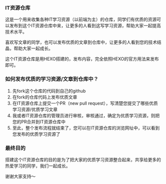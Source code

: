 ### IT资源仓库

这是一个用来收集各种IT学习资源（以前端为主）的仓库，同学们有优质的资源可以发布到这个IT资源仓库中来，让更多的人看到这写学习资源，帮助大家一起提高技术水平。

喜欢写文章的同学，也可以发布优质的文章到仓库中，让更多的人看到您的技术结晶，帮助大家一起成长。

这个IT资源仓库是用HEXO搭建的，发布内容，完全依照HEXO的官方用法来发布即可。

### 如何发布优质的学习资源/文章到仓库中？

1. 先fork这个仓库的代码到自己的github
2. 在fork的仓库代码上发布优质文章
3. 在IT资源仓库上提交一个PR（new pull request），写清楚您提交了哪些优质学习资源/优质学习文章
4. 我或者IT资源仓库的管理员进行审核，审核通过，确定为优质学习资源，则把您的PR合并到IT资源仓库中
5. 至此，整个发布流程就结束了，您可以在IT资源仓库的浏览网址中，可以看到您发布的优质学习资源了

### 最终目的

搭建这个IT资源仓库的目的是为了把大家的优质学习资源整合起来，共享给更多的热爱学习的同学，我们一起成长。

谢谢大家支持～
